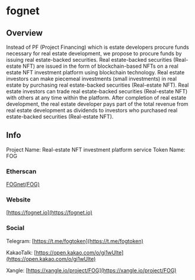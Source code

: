 # fognet

## Overview
Instead of PF (Project Financing) which is estate developers procure funds necessary for real estate development, we propose to procure funds by issuing real estate-backed securities. 
Real estate-backed securities (Real-estate NFT) are issued in the form of blockchain-based NFTs on a real estate NFT investment platform using blockchain technology. Real estate investors can make piecemeal investments (small investments) in real estate by purchasing real estate-backed securities (Real-estate NFT). Real estate investors can trade real estate-backed securities (Real-estate NFT) with others at any time within the platform. After completion of real estate development, the real estate developer pays part of the total revenue from real estate development as dividends to investors who purchased real estate-backed securities (Real-estate NFT).

## Info
Project Name: Real-estate NFT investment platform service
Token Name: FOG

### Etherscan
[FOGnet(FOG)](https://etherscan.io/token/0x503cd987998824192578d0d7950148445667287c)

### Website
[https://fognet.io](https://fognet.io)

### Social
Telegram: [https://t.me/fogtoken](https://t.me/fogtoken)

KakaoTalk: [https://open.kakao.com/o/gi1wUlte](https://open.kakao.com/o/gi1wUlte)

Xangle: [https://xangle.io/project/FOG](https://xangle.io/project/FOG)
